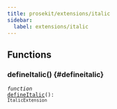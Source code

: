 ```yaml
---
title: prosekit/extensions/italic
sidebar:
  label: extensions/italic
---
```


## Functions

### defineItalic() {#defineitalic}

<dl>

<dt>

<code data-typedoc-declaration><i>function</i> <i></i> <a id="defineitalic-2" href="#defineitalic-2">defineItalic</a>(): `ItalicExtension`</code>

</dt>

<dd>

</dd>

</dl>
